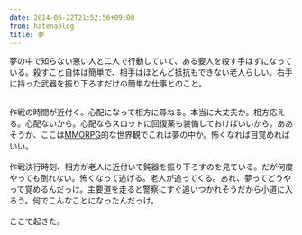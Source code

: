 ```yaml
---
date: 2014-06-22T21:52:56+09:00
from: hatenablog
title: 夢
---
```


<span style="text-align: justify;">夢の中で知らない悪い人と二人で行動していて、ある要人を殺す手はずになっている。殺すこと自体は簡単で、相手はほとんど抵抗もできない老人らしい。右手に持った武器を振り下ろすだけの簡単な仕事とのこと。</span><div><br></div><div>作戦の時間が近付く。心配になって相方に尋ねる。本当に大丈夫か。相方応える。心配ないから。心配ならスロットに回復薬も装備しておけばいいから。ああそうか、ここは<a class="keyword" href="http://d.hatena.ne.jp/keyword/MMORPG">MMORPG</a>的な世界観でこれは夢の中か。怖くなれば目覚めればいい。</div><div><br></div><div>作戦決行時刻、相方が老人に近付いて鈍器を振り下ろすのを見ている。だが何度やっても倒れない。怖くなって逃げる。老人が追ってくる。あれ、夢ってどうやって覚めるんだっけ。主要道を走ると警察にすぐ追いつかれそうだから小道に入ろう。何でこんなことになったんだっけ。</div><div><br></div><div>ここで起きた。</div>
